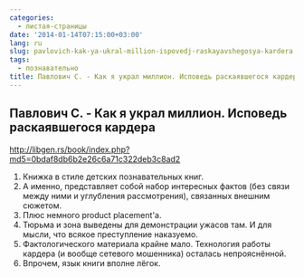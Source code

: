```yaml
---
categories:
  - листая-страницы
date: '2014-01-14T07:15:00+03:00'
lang: ru
slug: pavlovich-kak-ya-ukral-million-ispovedj-raskayavshegosya-kardera
tags:
  - познавательно
title: Павлович С. - Как я украл миллион. Исповедь раскаявшегося кардера
---
```


## Павлович С. - Как я украл миллион. Исповедь раскаявшегося кардера

<http://libgen.rs/book/index.php?md5=0bdaf8db6b2e26c6a71c322deb3c8ad2>

<!--more-->

1.  Книжка в стиле детских познавательных книг.
2.  А именно, представляет собой набор интересных фактов (без связи между ними и углубления рассмотрения), связанных внешним сюжетом.
3.  Плюс немного product placement'а.
4.  Тюрьма и зона выведены для демонстрации ужасов там. И для мысли, что всякое преступление наказуемо.
5.  Фактологического материала крайне мало. Технология работы кардера (и вообще сетевого мошенника) осталась непрояснённой.
6.  Впрочем, язык книги вполне лёгок.

